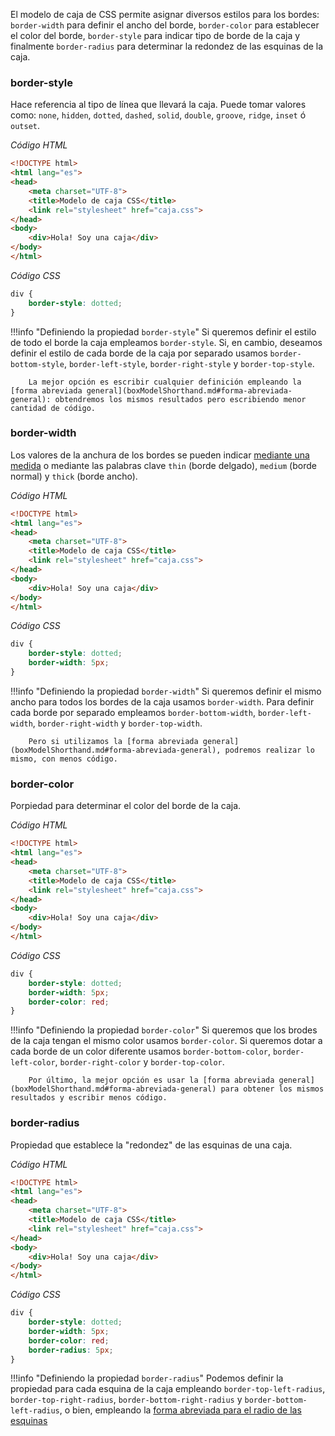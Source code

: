 El modelo de caja de CSS permite asignar diversos estilos para los bordes: `border-width` para definir el ancho del borde, `border-color` para establecer el color del borde, `border-style` para indicar tipo de borde de la caja y finalmente `border-radius` para determinar la redondez de las esquinas de la caja. 

### border-style
Hace referencia al tipo de línea que llevará la caja. Puede tomar valores como: `none`, `hidden`, `dotted`, `dashed`, `solid`, `double`, `groove`, `ridge`, `inset` ó `outset`. 

_Código HTML_

```html linenums="1" hl_lines="9"
<!DOCTYPE html>
<html lang="es">
<head>
	<meta charset="UTF-8">
	<title>Modelo de caja CSS</title>
	<link rel="stylesheet" href="caja.css">
</head>
<body>
	<div>Hola! Soy una caja</div>
</body>
</html>
```
_Código CSS_


```css linenums="1" hl_lines="2"
div {
	border-style: dotted;
}
```

!!!info "Definiendo la propiedad `border-style`"
		Si queremos definir el estilo de todo el borde la caja empleamos `border-style`. Si, en cambio, deseamos definir el estilo de cada borde de la caja por separado usamos `border-bottom-style`, `border-left-style`, `border-right-style` y `border-top-style`. 
		
		La mejor opción es escribir cualquier definición empleando la [forma abreviada general](boxModelShorthand.md#forma-abreviada-general): obtendremos los mismos resultados pero escribiendo menor cantidad de código. 

### border-width

Los valores de la anchura de los bordes se pueden indicar [mediante una medida](unitsNumbers.md) o mediante las palabras clave `thin` (borde delgado), `medium` (borde normal) y `thick` (borde ancho). 

_Código HTML_

```html linenums="1" hl_lines="9"
<!DOCTYPE html>
<html lang="es">
<head>
	<meta charset="UTF-8">
	<title>Modelo de caja CSS</title>
	<link rel="stylesheet" href="caja.css">
</head>
<body>
	<div>Hola! Soy una caja</div>
</body>
</html>
```

_Código CSS_


```css linenums="1" hl_lines="3"
div {
	border-style: dotted;
	border-width: 5px;
}
```

!!!info "Definiendo la propiedad `border-width`"
		Si queremos definir el mismo ancho para todos los bordes de la caja usamos `border-width`. Para definir cada borde por separado empleamos `border-bottom-width`, `border-left-width`, `border-right-width` y `border-top-width`. 
		
		Pero si utilizamos la [forma abreviada general](boxModelShorthand.md#forma-abreviada-general), podremos realizar lo mismo, con menos código. 


### border-color
Porpiedad para determinar el color del borde de la caja. 

_Código HTML_

```html linenums="1" hl_lines="9"
<!DOCTYPE html>
<html lang="es">
<head>
	<meta charset="UTF-8">
	<title>Modelo de caja CSS</title>
	<link rel="stylesheet" href="caja.css">
</head>
<body>
	<div>Hola! Soy una caja</div>
</body>
</html>
```

_Código CSS_

```css linenums="1" hl_lines="4"
div {
	border-style: dotted;
	border-width: 5px;
	border-color: red;
}

```

!!!info "Definiendo la propiedad `border-color`"
		Si queremos que los brodes de la caja tengan el mismo color usamos `border-color`. Si queremos dotar a cada borde de un color diferente usamos `border-bottom-color`, `border-left-color`, `border-right-color` y `border-top-color`. 
		
		Por último, la mejor opción es usar la [forma abreviada general](boxModelShorthand.md#forma-abreviada-general) para obtener los mismos resultados y escribir menos código. 


### border-radius
Propiedad que establece la "redondez" de las esquinas de una caja. 

_Código HTML_

```html linenums="1" hl_lines="9"
<!DOCTYPE html>
<html lang="es">
<head>
	<meta charset="UTF-8">
	<title>Modelo de caja CSS</title>
	<link rel="stylesheet" href="caja.css">
</head>
<body>
	<div>Hola! Soy una caja</div>
</body>
</html>
```

_Código CSS_


```css linenums="1"  hl_lines="5"
div {
	border-style: dotted;
	border-width: 5px;
	border-color: red;
	border-radius: 5px;
}
```

!!!info "Definiendo la propiedad `border-radius`"
		Podemos definir la propiedad para cada esquina de la caja empleando `border-top-left-radius`, `border-top-right-radius`, `border-bottom-right-radius` y `border-bottom-left-radius`, o bien, empleando la [forma abreviada para el radio de las esquinas](boxModelShorthand.md#forma-abreviada-para-border-radius)

